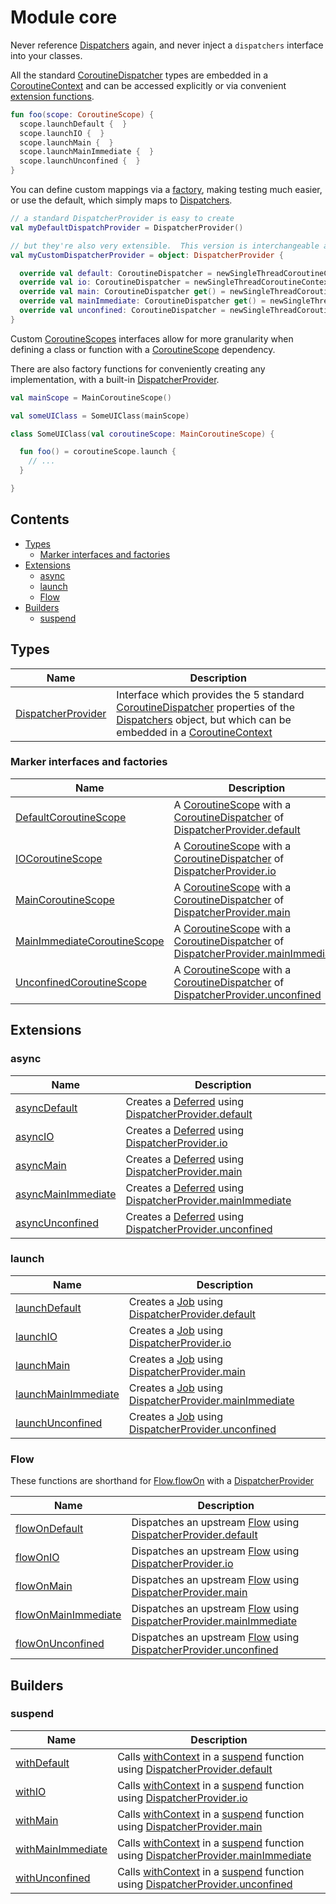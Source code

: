 # Module core

Never reference [Dispatchers] again, and never inject a `dispatchers` interface into your classes.

All the standard [CoroutineDispatcher] types are embedded in a [CoroutineContext] and can be accessed explicitly
or via convenient [extension functions](#extensions).

```kotlin
fun foo(scope: CoroutineScope) {
  scope.launchDefault {  }
  scope.launchIO {  }
  scope.launchMain {  }
  scope.launchMainImmediate {  }
  scope.launchUnconfined {  }
}
```

You can define custom mappings via a [factory](#marker-interfaces-and-factories), making testing much easier, or use the default, which simply maps to [Dispatchers].

``` kotlin
// a standard DispatcherProvider is easy to create
val myDefaultDispatchProvider = DispatcherProvider()

// but they're also very extensible.  This version is interchangeable and is convenient in some test scenarios.
val myCustomDispatcherProvider = object: DispatcherProvider {

  override val default: CoroutineDispatcher = newSingleThreadCoroutineContext("default")
  override val io: CoroutineDispatcher = newSingleThreadCoroutineContext("io")
  override val main: CoroutineDispatcher get() = newSingleThreadCoroutineContext("main")
  override val mainImmediate: CoroutineDispatcher get() = newSingleThreadCoroutineContext("mainImmediate")
  override val unconfined: CoroutineDispatcher = newSingleThreadCoroutineContext("unconfined")
}
```

Custom [CoroutineScopes][CoroutineScope] interfaces allow for more granularity when defining a class or function with a [CoroutineScope] dependency.

There are also factory functions for conveniently creating any implementation, with a built-in [DispatcherProvider].

``` kotlin
val mainScope = MainCoroutineScope()

val someUIClass = SomeUIClass(mainScope)

class SomeUIClass(val coroutineScope: MainCoroutineScope) {

  fun foo() = coroutineScope.launch { 
    // ...
  }

}

```

## Contents
<!--- TOC -->

* [Types](#types)
  * [Marker interfaces and factories](#marker-interfaces-and-factories)
* [Extensions](#extensions)
  * [async](#async)
  * [launch](#launch)
  * [Flow](#flow)
* [Builders](#builders)
  * [suspend](#suspend)

<!--- END -->

## Types

| **Name**              | **Description**
| -------------         | --------------- |
| [DispatcherProvider]  | Interface which provides the 5 standard [CoroutineDispatcher] properties of the [Dispatchers] object, but which can be embedded in a [CoroutineContext]


### Marker interfaces and factories


| **Name**                        | **Description**
| -------------                   | --------------- |
| [DefaultCoroutineScope]         | A [CoroutineScope] with a [CoroutineDispatcher] of [DispatcherProvider.default]
| [IOCoroutineScope]              | A [CoroutineScope] with a [CoroutineDispatcher] of [DispatcherProvider.io]
| [MainCoroutineScope]            | A [CoroutineScope] with a [CoroutineDispatcher] of [DispatcherProvider.main]
| [MainImmediateCoroutineScope]   | A [CoroutineScope] with a [CoroutineDispatcher] of [DispatcherProvider.mainImmediate]
| [UnconfinedCoroutineScope]      | A [CoroutineScope] with a [CoroutineDispatcher] of [DispatcherProvider.unconfined]

## Extensions

### async

| **Name**                    | **Description**
| -------------------         | ---------------
| [asyncDefault]             | Creates a [Deferred] using [DispatcherProvider.default]
| [asyncIO]                  | Creates a [Deferred] using [DispatcherProvider.io]
| [asyncMain]                | Creates a [Deferred] using [DispatcherProvider.main]
| [asyncMainImmediate]       | Creates a [Deferred] using [DispatcherProvider.mainImmediate]
| [asyncUnconfined]          | Creates a [Deferred] using [DispatcherProvider.unconfined]

### launch

| **Name**                    | **Description**
| -------------------         | ---------------
| [launchDefault]             | Creates a [Job] using [DispatcherProvider.default]
| [launchIO]                  | Creates a [Job] using [DispatcherProvider.io]
| [launchMain]                | Creates a [Job] using [DispatcherProvider.main]
| [launchMainImmediate]       | Creates a [Job] using [DispatcherProvider.mainImmediate]
| [launchUnconfined]          | Creates a [Job] using [DispatcherProvider.unconfined]

### Flow

These functions are shorthand for [Flow.flowOn] with a [DispatcherProvider]

| **Name**                    | **Description**
| -------------------         | ---------------
| [flowOnDefault]             | Dispatches an upstream [Flow] using [DispatcherProvider.default]
| [flowOnIO]                  | Dispatches an upstream [Flow] using [DispatcherProvider.io]
| [flowOnMain]                | Dispatches an upstream [Flow] using [DispatcherProvider.main]
| [flowOnMainImmediate]       | Dispatches an upstream [Flow] using [DispatcherProvider.mainImmediate]
| [flowOnUnconfined]          | Dispatches an upstream [Flow] using [DispatcherProvider.unconfined]

## Builders

### suspend

| **Name**                    | **Description**
| -------------------         | ---------------
| [withDefault]               | Calls [withContext] in a [suspend] function using [DispatcherProvider.default]
| [withIO]                    | Calls [withContext] in a [suspend] function using [DispatcherProvider.io]
| [withMain]                  | Calls [withContext] in a [suspend] function using [DispatcherProvider.main]
| [withMainImmediate]         | Calls [withContext] in a [suspend] function using [DispatcherProvider.mainImmediate]
| [withUnconfined]            | Calls [withContext] in a [suspend] function using [DispatcherProvider.unconfined]

<!--- MODULE core-->
<!--- INDEX  -->
[DispatcherProvider]: https://rbusarow.github.io/Dispatch/core//dispatch.core/-dispatcher-provider/index.html
[DefaultCoroutineScope]: https://rbusarow.github.io/Dispatch/core//dispatch.core/-default-coroutine-scope.html
[DispatcherProvider.default]: https://rbusarow.github.io/Dispatch/core//dispatch.core/-dispatcher-provider/default.html
[IOCoroutineScope]: https://rbusarow.github.io/Dispatch/core//dispatch.core/-i-o-coroutine-scope.html
[DispatcherProvider.io]: https://rbusarow.github.io/Dispatch/core//dispatch.core/-dispatcher-provider/io.html
[MainCoroutineScope]: https://rbusarow.github.io/Dispatch/core//dispatch.core/-main-coroutine-scope.html
[DispatcherProvider.main]: https://rbusarow.github.io/Dispatch/core//dispatch.core/-dispatcher-provider/main.html
[MainImmediateCoroutineScope]: https://rbusarow.github.io/Dispatch/core//dispatch.core/-main-immediate-coroutine-scope.html
[DispatcherProvider.mainImmediate]: https://rbusarow.github.io/Dispatch/core//dispatch.core/-dispatcher-provider/main-immediate.html
[UnconfinedCoroutineScope]: https://rbusarow.github.io/Dispatch/core//dispatch.core/-unconfined-coroutine-scope.html
[DispatcherProvider.unconfined]: https://rbusarow.github.io/Dispatch/core//dispatch.core/-dispatcher-provider/unconfined.html
[asyncDefault]: https://rbusarow.github.io/Dispatch/core//dispatch.core/kotlinx.coroutines.-coroutine-scope/async-default.html
[asyncIO]: https://rbusarow.github.io/Dispatch/core//dispatch.core/kotlinx.coroutines.-coroutine-scope/async-i-o.html
[asyncMain]: https://rbusarow.github.io/Dispatch/core//dispatch.core/kotlinx.coroutines.-coroutine-scope/async-main.html
[asyncMainImmediate]: https://rbusarow.github.io/Dispatch/core//dispatch.core/kotlinx.coroutines.-coroutine-scope/async-main-immediate.html
[asyncUnconfined]: https://rbusarow.github.io/Dispatch/core//dispatch.core/kotlinx.coroutines.-coroutine-scope/async-unconfined.html
[launchDefault]: https://rbusarow.github.io/Dispatch/core//dispatch.core/kotlinx.coroutines.-coroutine-scope/launch-default.html
[launchIO]: https://rbusarow.github.io/Dispatch/core//dispatch.core/kotlinx.coroutines.-coroutine-scope/launch-i-o.html
[launchMain]: https://rbusarow.github.io/Dispatch/core//dispatch.core/kotlinx.coroutines.-coroutine-scope/launch-main.html
[launchMainImmediate]: https://rbusarow.github.io/Dispatch/core//dispatch.core/kotlinx.coroutines.-coroutine-scope/launch-main-immediate.html
[launchUnconfined]: https://rbusarow.github.io/Dispatch/core//dispatch.core/kotlinx.coroutines.-coroutine-scope/launch-unconfined.html
[flowOnDefault]: https://rbusarow.github.io/Dispatch/core//dispatch.core/kotlinx.coroutines.flow.-flow/flow-on-default.html
[flowOnIO]: https://rbusarow.github.io/Dispatch/core//dispatch.core/kotlinx.coroutines.flow.-flow/flow-on-i-o.html
[flowOnMain]: https://rbusarow.github.io/Dispatch/core//dispatch.core/kotlinx.coroutines.flow.-flow/flow-on-main.html
[flowOnMainImmediate]: https://rbusarow.github.io/Dispatch/core//dispatch.core/kotlinx.coroutines.flow.-flow/flow-on-main-immediate.html
[flowOnUnconfined]: https://rbusarow.github.io/Dispatch/core//dispatch.core/kotlinx.coroutines.flow.-flow/flow-on-unconfined.html
[withDefault]: https://rbusarow.github.io/Dispatch/core//dispatch.core/with-default.html
[withIO]: https://rbusarow.github.io/Dispatch/core//dispatch.core/with-i-o.html
[withMain]: https://rbusarow.github.io/Dispatch/core//dispatch.core/with-main.html
[withMainImmediate]: https://rbusarow.github.io/Dispatch/core//dispatch.core/with-main-immediate.html
[withUnconfined]: https://rbusarow.github.io/Dispatch/core//dispatch.core/with-unconfined.html
<!--- END -->

<!-- kotlinx.coroutines -->
[Job]: https://kotlin.github.io/kotlinx.coroutines/kotlinx-coroutines-core/kotlinx.coroutines/-job/index.html
[Flow]: https://kotlin.github.io/kotlinx.coroutines/kotlinx-coroutines-core/kotlinx.coroutines.flow/-flow/index.html
[suspend]: https://kotlinlang.org/docs/reference/coroutines/composing-suspending-functions.html
[Flow.flowOn]: https://kotlin.github.io/kotlinx.coroutines/kotlinx-coroutines-core/kotlinx.coroutines.flow/flow-on.html
[CoroutineScope]: https://kotlin.github.io/kotlinx.coroutines/kotlinx-coroutines-core/kotlinx.coroutines/-coroutine-scope/index.html
[Dispatchers]: https://kotlin.github.io/kotlinx.coroutines/kotlinx-coroutines-core/kotlinx.coroutines/-dispatchers/index.html
[CoroutineContext]: https://kotlinlang.org/api/latest/jvm/stdlib/kotlin.coroutines.experimental/-coroutine-context/index.html
[Deferred]: https://kotlin.github.io/kotlinx.coroutines/kotlinx-coroutines-core/kotlinx.coroutines/-deferred/index.html
[CoroutineDispatcher]: https://kotlin.github.io/kotlinx.coroutines/kotlinx-coroutines-core/kotlinx.coroutines/-coroutine-dispatcher/index.html
[withContext]: https://kotlin.github.io/kotlinx.coroutines/kotlinx-coroutines-core/kotlinx.coroutines/with-context.html
